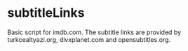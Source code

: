 subtitleLinks
=============
Basic script for imdb.com.
The subtitle links are provided by turkcealtyazi.org, divxplanet.com and opensubtitles.org.
